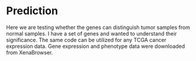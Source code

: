 # Prediction
Here we are testing whether the genes can distinguish tumor samples from normal samples.
I have a set of genes and wanted to understand their significance.
The same code can be utilized for any TCGA cancer expression data.
Gene expression  and phenotype data were downloaded from XenaBrowser.
